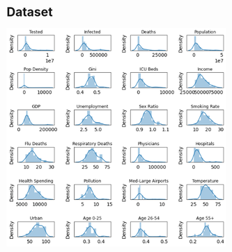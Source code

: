 # Dataset
![](https://raw.githubusercontent.com/ashfarhangi/COVID-19/main/visualization/Variables.png)
